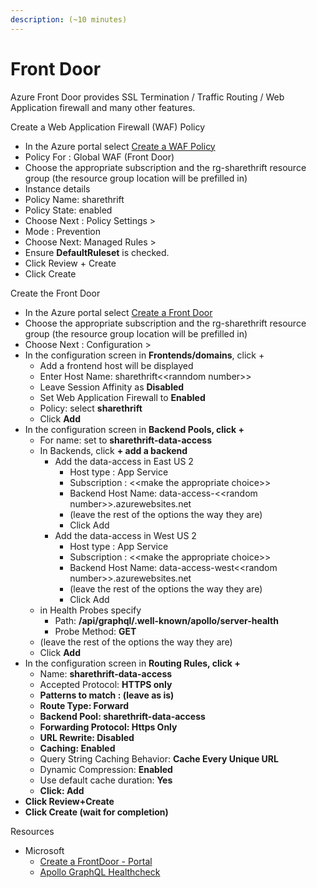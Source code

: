 ```yaml
---
description: (~10 minutes)
---
```


# Front Door

Azure Front Door provides SSL Termination / Traffic Routing / Web Application firewall and many other features.

Create a Web Application Firewall (WAF) Policy

* In the Azure portal select [Create a WAF Policy](https://portal.azure.com/#create/Microsoft.WafPolicy)
* Policy For : Global WAF (Front Door)
* Choose the appropriate subscription and the rg-sharethrift resource group (the resource group location will be prefilled in)
* Instance details
* Policy Name: sharethrift
* Policy State: enabled
* Choose Next : Policy Settings  >&#x20;
* Mode : Prevention
* Choose Next: Managed Rules >
* Ensure  **DefaultRuleset** is checked.
* Click Review + Create
*   Click Create





Create the Front Door

* In the Azure portal select [Create a Front Door](https://portal.azure.com/#create/Microsoft.Frontdoor)
* Choose the appropriate subscription and the rg-sharethrift resource group (the resource group location will be prefilled in)
* Choose Next : Configuration >
* In the configuration screen in **Frontends/domains**, click +
  * Add a frontend host will be displayed
  * Enter Host Name: sharethrift<\<ranndom number>>
  * Leave Session Affinity as **Disabled**
  * Set Web Application Firewall to **Enabled**
  * Policy: select **sharethrift**
  * Click **Add**
* In the configuration screen in **Backend Pools, click +**
  * For name: set to **sharethrift-data-access**
  * In Backends, click **+ add a backend**
    * Add the data-access in East US 2
      * Host type : App Service
      * Subscription : <\<make the appropriate choice>>
      * Backend Host Name: data-access-<\<random number>>.azurewebsites.net
      * (leave the rest of the options the way they are)
      * Click Add
    * Add the data-access in West US 2
      * Host type : App Service
      * Subscription : <\<make the appropriate choice>>
      * Backend Host Name: data-access-west<\<random number>>.azurewebsites.net
      * (leave the rest of the options the way they are)
      * Click Add
  * &#x20;in Health Probes specify&#x20;
    * Path: **/api/graphql/.well-known/apollo/server-health**
    * Probe Method: **GET**
  * (leave the rest of the options the way they are)
  * Click **Add**
* In the configuration screen in **Routing Rules, click +**
  * Name: **sharethrift-data-access**
  * Accepted Protocol: **HTTPS only**
  * **Patterns to match : (leave as is)**
  * **Route Type: Forward**
  * **Backend Pool: sharethrift-data-access**
  * **Forwarding Protocol: Https Only**
  * **URL Rewrite: Disabled**
  * **Caching: Enabled**
  * Query String Caching Behavior: **Cache Every Unique URL**
  * Dynamic Compression: **Enabled**
  * Use default cache duration: **Yes**
  * **Click: Add**
* **Click Review+Create**
* **Click Create (wait for completion)**

Resources

* Microsoft
  * [Create a FrontDoor - Portal](https://docs.microsoft.com/en-us/azure/frontdoor/quickstart-create-front-door)
  * [Apollo GraphQL Healthcheck](https://www.apollographql.com/docs/apollo-server/monitoring/health-checks/)

\
&#x20;
